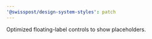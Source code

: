 ```yaml
---
'@swisspost/design-system-styles': patch
---
```


Optimized floating-label controls to show placeholders.
